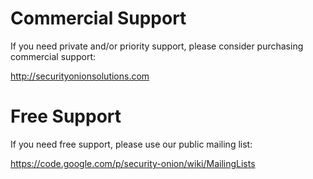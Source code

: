 # Commercial Support #

If you need private and/or priority support, please consider purchasing commercial support:

http://securityonionsolutions.com

# Free Support #

If you need free support, please use our public mailing list:

https://code.google.com/p/security-onion/wiki/MailingLists